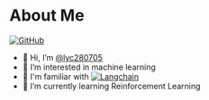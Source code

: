 # About Me
[![GitHub](https://img.shields.io/badge/GitHub-%40lyc280705-informational?logo=github&logoColor=github.svg)](https://github.com/lyc280705)

- 👋 Hi, I’m [@lyc280705](https://github.com/lyc280705)
- 👀 I’m interested in machine learning
- 🎉 I'm familiar with [![Langchain](https://img.shields.io/badge/Langchain-%231C3C3C?logo=langchain)](https://github.com/langchain-ai/langchain)
- 🌱 I’m currently learning Reinforcement Learning
